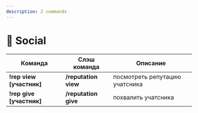 ```yaml
---
description: 2 commands
---
```


# 🧑 Social



| Команда                 | Слэш команда         | Описание                   |
| ----------------------- | -------------------- | -------------------------- |
| **!rep view \[участник]** | **/reputation view** | посмотреть репутацию учатсника |
| **!rep give \[участник]** | **/reputation give** | похвалить учатсника            |
